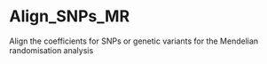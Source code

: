 # Align_SNPs_MR
Align the coefficients for SNPs or genetic variants for the Mendelian randomisation analysis
